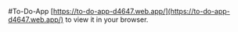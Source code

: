 #To-Do-App [https://to-do-app-d4647.web.app/](https://to-do-app-d4647.web.app/) to view it in your browser.

